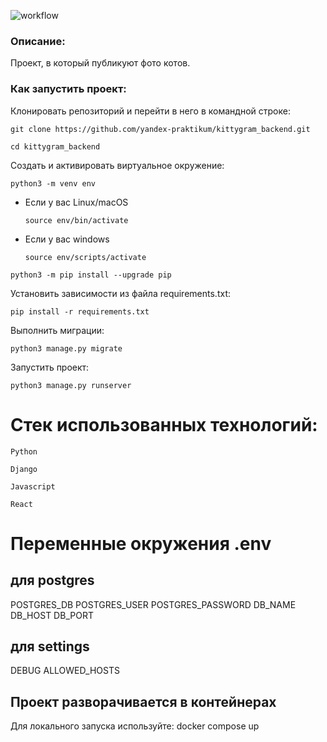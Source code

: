 ![workflow](https://github.com/alexey32134/kittygram_final/actions/workflows/main.yml/badge.svg?event=push)

### Описание:

Проект, в который публикуют фото котов.

### Как запустить проект:

Клонировать репозиторий и перейти в него в командной строке:

```
git clone https://github.com/yandex-praktikum/kittygram_backend.git
```

```
cd kittygram_backend
```

Cоздать и активировать виртуальное окружение:

```
python3 -m venv env
```

* Если у вас Linux/macOS

    ```
    source env/bin/activate
    ```

* Если у вас windows

    ```
    source env/scripts/activate
    ```

```
python3 -m pip install --upgrade pip
```

Установить зависимости из файла requirements.txt:

```
pip install -r requirements.txt
```

Выполнить миграции:

```
python3 manage.py migrate
```

Запустить проект:

```
python3 manage.py runserver
```

<h1>Стек использованных технологий:</h1>

```
Python
```

```
Django
```

```
Javascript
```

```
React
```

<h1>Переменные окружения .env</h1>
<h2>для postgres</h2>
POSTGRES_DB
POSTGRES_USER
POSTGRES_PASSWORD
DB_NAME
DB_HOST
DB_PORT
<h2>для settings</h2>
DEBUG
ALLOWED_HOSTS

<h2>Проект разворачивается в контейнерах</h2>
Для локального запуска используйте: docker compose up